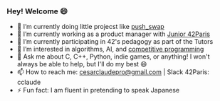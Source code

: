 ### Hey! Welcome 😄

- 🌱  I’m currently doing little projecst like [push_swap](https://github.com/cclaude42/push_swap)
- 🔭  I’m currently working as a product manager with [Junior 42Paris](https://paris.junior42.com/)
- 👯  I’m currently participating in 42's pedagogy as part of the Tutors
- 🤩  I’m interested in algorithms, AI, and [competitive programming](https://www.codingame.com/profile/18b80b5bcc2d8e99a5927a177258e2142234663)
- 💬  Ask me about C, C++, Python, indie games, or anything! I won't always be able to help, but I'll do my best 😄
- 📫  How to reach me: [cesarclaudepro@gmail.com](mailto:cesarclaudepro@gmail.com) | Slack 42Paris: cclaude
- ⚡ Fun fact: I am fluent in pretending to speak Japanese
